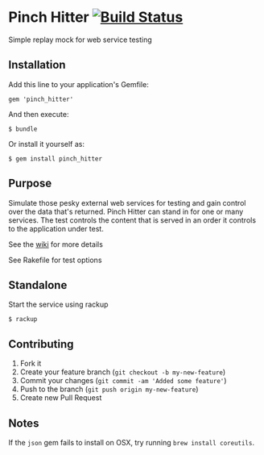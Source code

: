 # Pinch Hitter [![Build Status](https://travis-ci.org/stevenjackson/pinch_hitter.svg?branch=master)](https://travis-ci.org/stevenjackson/pinch_hitter)

Simple replay mock for web service testing


## Installation

Add this line to your application's Gemfile:

    gem 'pinch_hitter'

And then execute:

    $ bundle

Or install it yourself as:

    $ gem install pinch_hitter

## Purpose

Simulate those pesky external web services for testing and gain control over the data that's returned.  Pinch Hitter can stand in for one or many services.  The test controls the content that is served in an order it controls to the application under test.

See the [wiki](https://github.com/stevenjackson/pinch_hitter/wiki) for more details

See Rakefile for test options

## Standalone

Start the service using rackup

    $ rackup

## Contributing

1. Fork it
2. Create your feature branch (`git checkout -b my-new-feature`)
3. Commit your changes (`git commit -am 'Added some feature'`)
4. Push to the branch (`git push origin my-new-feature`)
5. Create new Pull Request

## Notes

If the `json` gem fails to install on OSX, try running `brew install coreutils`.
